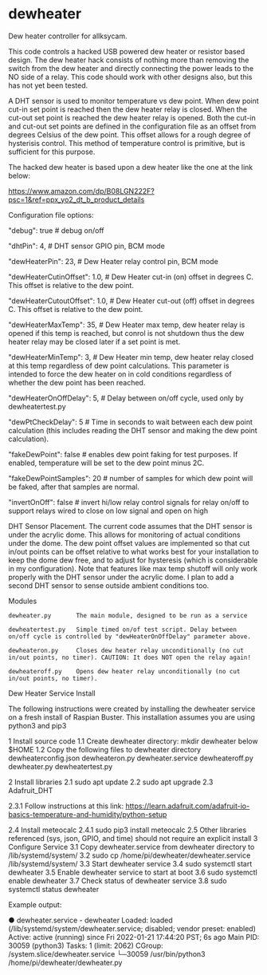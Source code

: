 # dewheater

Dew heater controller for allksycam.


This code controls a hacked USB powered dew heater or resistor based design. The dew heater hack consists of nothing more than removing the switch from the dew heater 
and directly connecting the power leads to the NO side of a relay. This code should work with other designs also, but this has not yet been tested.

A DHT sensor is used to monitor temperature vs dew point. When dew point cut-in set point is reached then the dew heater relay is closed.
When the cut-out set point is reached the dew heater relay is opened. Both the cut-in and cut-out set points are defined in the configuration file as
an offset from degrees Celsius of the dew point. This offset allows for a rough degree of hysterisis control. This method of temperature control is primitive, but is sufficient for this purpose.

The hacked dew heater is based upon a dew heater like the one at the link below:

   https://www.amazon.com/dp/B08LGN222F?psc=1&ref=ppx_yo2_dt_b_product_details
   
   
   
Configuration file options:


  "debug": true                        # debug on/off
  
  "dhtPin": 4,                         # DHT sensor GPIO pin, BCM mode
  
  "dewHeaterPin": 23,                  # Dew Heater relay control pin, BCM mode
  
  "dewHeaterCutinOffset": 1.0,         # Dew Heater cut-in (on) offset in degrees C. This offset is relative to the dew point. 
  
  "dewHeaterCutoutOffset": 1.0,        # Dew Heater cut-out (off) offset in degrees C. This offset is relative to the dew point.

  "dewHeaterMaxTemp": 35,              # Dew Heater max temp, dew heater relay is opened if this temp is reached, but conrol is not shutdown thus the dew heater relay may be 						closed later if a set point is met. 
  
  "dewHeaterMinTemp": 3,               # Dew Heater min temp, dew heater relay closed at this temp regardless of dew point calculations. This parameter is intended to force
                                        the dew heater on in cold conditions regardless of whether the dew point has been reached.

  "dewHeaterOnOffDelay": 5,            # Delay between on/off cycle, used only by dewheatertest.py
  
  "dewPtCheckDelay": 5                 # Time in seconds to wait between each dew point calculation (this includes reading the DHT sensor and making the dew point calculation).

  "fakeDewPoint": false                # enables dew point faking for test purposes. If enabled, temperature will be set to 
                                         the dew point minus 2C.

  "fakeDewPointSamples": 20            # number of samples for which dew point will be faked, after that samples are normal.

  "invertOnOff": false                 # invert hi/low relay control signals for relay on/off to support relays wired to close on low signal and open on high
  
  
DHT Sensor Placement. The current code assumes that the DHT sensor is under the acrylic dome. This allows for monitoring of
actual conditions under the dome. The dew point offset values are implemented so that cut in/out points can be offset 
relative to what works best for your installation to keep the dome dew free, and to adjust for hysteresis (which is considerable
in my configuration). Note that features like max temp shutoff will only work properly with the DHT sensor under 
the acrylic dome. I plan to add a second DHT sensor to sense outside ambient conditions too.

  
  Modules

	dewheater.py  	   The main module, designed to be run as a service

	dewheatertest.py   Simple timed on/of test script. Delay between on/off cycle is controlled by "dewHeaterOnOffDelay" parameter above.

	dewheateron.py     Closes dew heater relay unconditionally (no cut in/out points, no timer). CAUTION: It does NOT open the relay again!

	dewheateroff.py    Opens dew heater relay unconditionally (no cut in/out points, no timer).
	
	

Dew Heater Service Install

The following instructions were created by installing the dewheater service on a fresh install of Raspian Buster.  This installation assumes you are using python3 and pip3

 1   Install source code
 1.1  Create dewheater directory: mkdir dewheater below $HOME 
 1.2  Copy the following files to dewheater directory
        dewheaterconfig.json
        dewheateron.py
        dewheater.service
        dewheateroff.py
        dewheater.py
        dewheatertest.py

 2  Install libraries
 2.1  sudo apt update
 2.2  sudo apt upgrade
 2.3  Adafruit_DHT

 2.3.1  Follow instructions at this link: https://learn.adafruit.com/adafruit-io-basics-temperature-and-humidity/python-setup

 2.4  Install meteocalc
 2.4.1  sudo pip3 install meteocalc
 2.5  Other libraries referenced (sys, json, GPIO, and time) should not require an explicit install
 3  Configure Service
 3.1  Copy dewheater.service from dewheater directory to /lib/systemd/system/
 3.2  sudo cp /home/pi/dewheater/dewheater.service /lib/systemd/system/
 3.3  Start dewheater service
 3.4  sudo systemctl start dewheater
 3.5  Enable dewheater service to start at boot
 3.6  sudo systemctl enable dewheater
 3.7  Check status of dewheater service
 3.8  sudo systemctl status dewheater

Example output:

● dewheater.service - dewheater
Loaded: loaded (/lib/systemd/system/dewheater.service; disabled; vendor preset: enabled)
Active: active (running) since Fri 2022-01-21 17:44:20 PST; 6s ago
Main PID: 30059 (python3)
Tasks: 1 (limit: 2062)
CGroup: /system.slice/dewheater.service
└─30059 /usr/bin/python3 /home/pi/dewheater/dewheater.py



  



